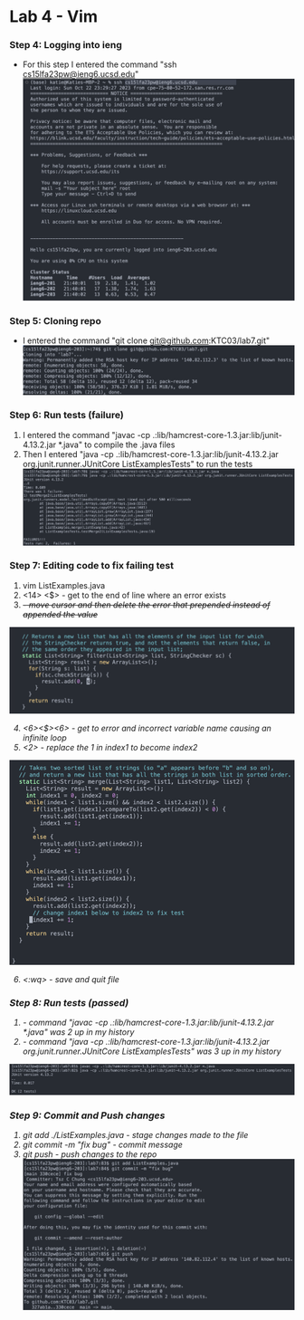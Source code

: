 # Lab 4 - Vim

### Step 4: Logging into ieng
- For this step I entered the command "ssh cs15lfa23pw@ieng6.ucsd.edu"
![Image](step4.png)

### Step 5: Cloning repo
- I entered the command "git clone git@github.com:KTC03/lab7.git"
![Image](step5.png)

### Step 6: Run tests (failure)
1. I entered the command "javac -cp .:lib/hamcrest-core-1.3.jar:lib/junit-4.13.2.jar *.java" to compile the .java files
2. Then I entered "java -cp .:lib/hamcrest-core-1.3.jar:lib/junit-4.13.2.jar org.junit.runner.JUnitCore ListExamplesTests" to run the tests
![Image](step6.png)

### Step 7: Editing code to fix failing test
1. vim ListExamples.java
2. <H> <14> <j> <$> - get to the end of line where an error exists
3. <left> <left> <i> <del> <del> <esc> - move cursor and then delete the error that prepended instead of appended the value
   
![Image](step7.1.png)

4. <G><6><up><$><6><left>  - get to error and incorrect variable name causing an infinite loop 
5. <r><2> - replace the 1 in index1 to become index2

![Image](step7.2.png)

6. <:wq> - save and quit file

### Step 8: Run tests (passed)
1. <up><up><enter> - command "javac -cp .:lib/hamcrest-core-1.3.jar:lib/junit-4.13.2.jar *.java" was 2 up in my history
2. <up><up><up><enter> - command "java -cp .:lib/hamcrest-core-1.3.jar:lib/junit-4.13.2.jar org.junit.runner.JUnitCore ListExamplesTests" was 3 up in my history

![Image](step8.png)

### Step 9: Commit and Push changes 
1. git add ./ListExamples.java - stage changes made to the file
2. git commit -m "fix bug" - commit message
3. git push - push changes to the repo
![Image](step9.png)
